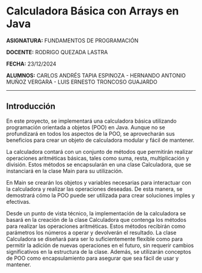 ﻿# Calculadora Básica con Arrays en Java

__ASIGNATURA:__ FUNDAMENTOS DE PROGRAMACIÓN 

__DOCENTE:__ RODRIGO QUEZADA LASTRA 

__FECHA:__ 23/12/2024 

__ALUMNOS:__ CARLOS ANDRÉS TAPIA ESPINOZA - HERNANDO ANTONIO MUÑOZ VERGARA - LUIS ERNESTO TRONCOSO GUAJARDO 

---

## Introducción

En este proyecto, se implementará una calculadora básica utilizando programación orientada a objetos (POO) en Java. Aunque no se profundizará en todos los aspectos de la POO, se aprovecharán sus beneficios para crear un objeto de calculadora modular y fácil de mantener. 

La calculadora contará con un conjunto de métodos que permitirán realizar operaciones aritméticas básicas, tales como suma, resta, multiplicación y división. Estos métodos se encapsularán en una clase Calculadora, que se instanciará en la clase Main para su utilización. 

En Main se crearán los objetos y variables necesarias para interactuar con la calculadora y realizar las operaciones deseadas. De esta manera, se demostrará cómo la POO puede ser utilizada para crear soluciones imples y efectivas. 

Desde un punto de vista técnico, la implementación de la calculadora se basará en la creación de la clase Calculadora que contenga los métodos para realizar las operaciones aritméticas. Estos métodos recibirán como parámetros los números a operar y devolverán el resultado. La clase Calculadora se diseñará para ser lo suficientemente flexible como para permitir la adición de nuevas operaciones en el futuro, sin requerir cambios significativos en la estructura de la clase. Además, se utilizarán conceptos de POO como encapsulamiento para asegurar que sea fácil de usar y mantener. 
